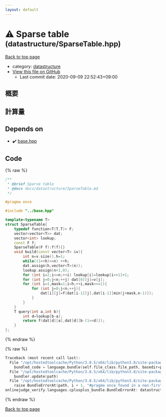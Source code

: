 ```yaml
---
layout: default
---
```


<!-- mathjax config similar to math.stackexchange -->
<script type="text/javascript" async
  src="https://cdnjs.cloudflare.com/ajax/libs/mathjax/2.7.5/MathJax.js?config=TeX-MML-AM_CHTML">
</script>
<script type="text/x-mathjax-config">
  MathJax.Hub.Config({
    TeX: { equationNumbers: { autoNumber: "AMS" }},
    tex2jax: {
      inlineMath: [ ['$','$'] ],
      processEscapes: true
    },
    "HTML-CSS": { matchFontHeight: false },
    displayAlign: "left",
    displayIndent: "2em"
  });
</script>

<script type="text/javascript" src="https://cdnjs.cloudflare.com/ajax/libs/jquery/3.4.1/jquery.min.js"></script>
<script src="https://cdn.jsdelivr.net/npm/jquery-balloon-js@1.1.2/jquery.balloon.min.js" integrity="sha256-ZEYs9VrgAeNuPvs15E39OsyOJaIkXEEt10fzxJ20+2I=" crossorigin="anonymous"></script>
<script type="text/javascript" src="../../assets/js/copy-button.js"></script>
<link rel="stylesheet" href="../../assets/css/copy-button.css" />


# :warning: Sparse table <small>(datastructure/SparseTable.hpp)</small>

<a href="../../index.html">Back to top page</a>

* category: <a href="../../index.html#8dc87745f885a4cc532acd7b15b8b5fe">datastructure</a>
* <a href="{{ site.github.repository_url }}/blob/master/datastructure/SparseTable.hpp">View this file on GitHub</a>
    - Last commit date: 2020-09-09 22:52:43+09:00




## 概要

## 計算量

## Depends on

* :heavy_check_mark: <a href="../base.hpp.html">base.hpp</a>


## Code

<a id="unbundled"></a>
{% raw %}
```cpp
/**
 * @brief Sparse table
 * @docs docs/datastructure/SparseTable.md
 */

#pragma once

#include "../base.hpp"

template<typename T>
struct SparseTable{
    typedef function<T(T,T)> F;
    vector<vector<T>> dat;
    vector<int> lookup;
    const F f;
    SparseTable(F f):f(f){}
    void build(const vector<T> &v){
        int n=v.size(),h=1;
        while((1<<h)<=n) ++h;
        dat.assign(h,vector<T>(n));
        lookup.assign(n+1,0);
        for (int i=2;i<=n;++i) lookup[i]=lookup[i>>1]+1;
        for (int j=0;j<n;++j) dat[0][j]=v[j];
        for (int i=1,mask=1;i<h;++i,mask<<=1){
            for (int j=0;j<n;++j){
                dat[i][j]=f(dat[i-1][j],dat[i-1][min(j+mask,n-1)]);
            }
        }
    }
    T query(int a,int b){
        int d=lookup[b-a];
        return f(dat[d][a],dat[d][b-(1<<d)]);
    }
};
```
{% endraw %}

<a id="bundled"></a>
{% raw %}
```cpp
Traceback (most recent call last):
  File "/opt/hostedtoolcache/Python/3.8.5/x64/lib/python3.8/site-packages/onlinejudge_verify/docs.py", line 349, in write_contents
    bundled_code = language.bundle(self.file_class.file_path, basedir=pathlib.Path.cwd())
  File "/opt/hostedtoolcache/Python/3.8.5/x64/lib/python3.8/site-packages/onlinejudge_verify/languages/cplusplus.py", line 185, in bundle
    bundler.update(path)
  File "/opt/hostedtoolcache/Python/3.8.5/x64/lib/python3.8/site-packages/onlinejudge_verify/languages/cplusplus_bundle.py", line 310, in update
    raise BundleErrorAt(path, i + 1, "#pragma once found in a non-first line")
onlinejudge_verify.languages.cplusplus_bundle.BundleErrorAt: datastructure/SparseTable.hpp: line 6: #pragma once found in a non-first line

```
{% endraw %}

<a href="../../index.html">Back to top page</a>

